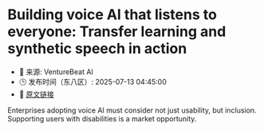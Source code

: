 # Building voice AI that listens to everyone: Transfer learning and synthetic speech in action
- 📅 来源: VentureBeat AI
- 🕒 发布时间（东八区）: 2025-07-13 04:45:00
- 🔗 [原文链接](https://venturebeat.com/ai/building-voice-ai-that-listens-to-everyone-transfer-learning-and-synthetic-speech-in-action/)

Enterprises adopting voice AI must consider not just usability, but inclusion. Supporting users with disabilities is a market opportunity.